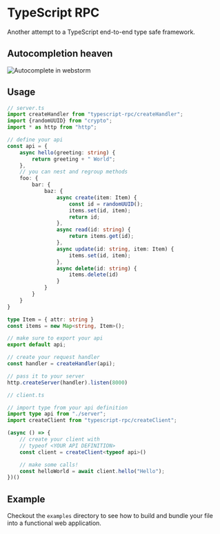 # TypeScript RPC

Another attempt to a TypeScript end-to-end type safe framework.

## Autocompletion heaven

![Autocomplete in webstorm](https://files.cplepage.com/typescript-rpc/typescript-rpc-autocomplete.png)

## Usage

```ts
// server.ts
import createHandler from "typescript-rpc/createHandler";
import {randomUUID} from "crypto";
import * as http from "http";

// define your api
const api = {
    async hello(greeting: string) {
        return greeting + " World";
    },
    // you can nest and regroup methods
    foo: {
        bar: {
            baz: {
                async create(item: Item) {
                    const id = randomUUID();
                    items.set(id, item);
                    return id;
                },
                async read(id: string) {
                    return items.get(id);
                },
                async update(id: string, item: Item) {
                    items.set(id, item);
                },
                async delete(id: string) {
                    items.delete(id)
                }
            }
        }
    }
}

type Item = { attr: string }
const items = new Map<string, Item>();

// make sure to export your api
export default api;

// create your request handler
const handler = createHandler(api);

// pass it to your server
http.createServer(handler).listen(8000)
```

```ts
// client.ts

// import type from your api definition
import type api from "./server";
import createClient from "typescript-rpc/createClient";

(async () => {
    // create your client with 
    // typeof <YOUR API DEFINITION>
    const client = createClient<typeof api>()

    // make some calls!
    const helloWorld = await client.hello("Hello");
})()
```

## Example

Checkout the `examples` directory to see how to build and bundle your file into
a functional web application.
